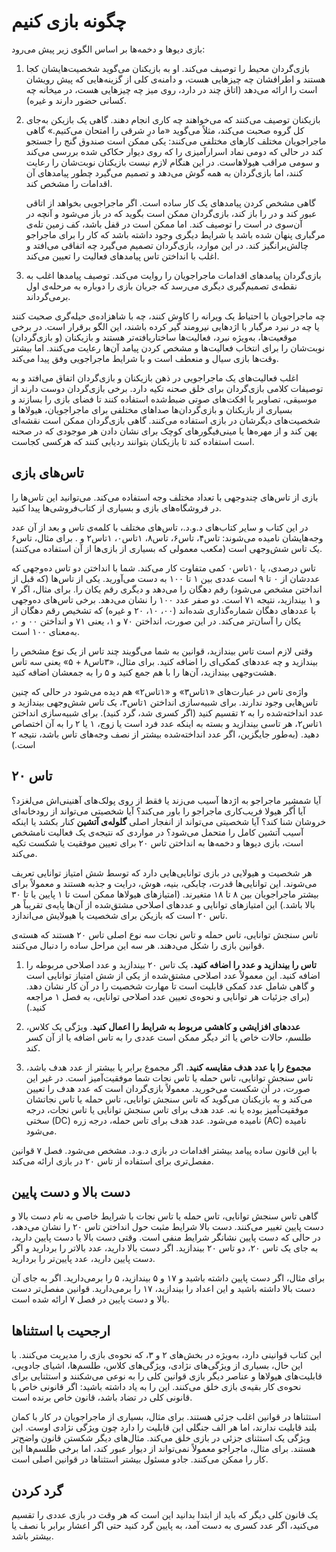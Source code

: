 # چگونه بازی کنیم
بازی دیوها و دخمه‌ها بر اساس الگوی زیر پیش می‌رود:
1. بازی‌گردان محیط را توصیف می‌کند. او به بازیکنان می‌گوید شخصیت‌هایشان کجا هستند و اطرافشان چه چیزهایی هست، و دامنه‌ی کلی از گزینه‌هایی که پیش رویشان است را ارائه می‌دهد (اتاق چند در دارد، روی میز چه چیزهایی هست، در میخانه چه کسانی حضور دارند و غیره).
2. بازیکنان توصیف می‌کنند که می‌خواهند چه کاری انجام دهند. گاهی یک بازیکن به‌جای کل گروه صحبت می‌کند، مثلاً می‌گوید «ما درِ شرقی را امتحان می‌کنیم.» گاهی ماجراجویان مختلف کار‌های مختلفی می‌کنند: یکی ممکن است صندوق گنج را جستجو کند در حالی که دومی نماد اسرارآمیزی را که روی دیوار حکاکی شده بررسی می‌کند و سومی مراقب هیولاهاست. در این هنگام لازم نیست بازیکنان نوبت‌شان را رعایت کنند، اما بازی‌گردان به همه گوش می‌دهد و تصمیم می‌گیرد چطور پیامدهای آن اقدامات را مشخص کند.  

    گاهی مشخص کردن پیامدهای یک کار ساده است. اگر ماجراجویی بخواهد از اتاقی عبور کند و در را باز کند، بازی‌گردان ممکن است بگوید که در باز می‌شود و آنچه در آن‌سوی در است را توصیف کند. اما ممکن است در قفل باشد، کف زمین تله‌ی مرگباری پنهان شده باشد یا شرایط دیگری وجود داشته باشد که کار را برای ماجراجو چالش‌برانگیز کند. در این موارد، بازی‌گردان تصمیم می‌گیرد چه اتفاقی می‌افتد و اغلب با انداختن تاس پیامدهای فعالیت را تعیین می‌کند.
3. بازی‌گردان پیامدهای اقدامات ماجراجویان را روایت می‌کند. توصیف پیامدها اغلب به نقطه‌ی تصمیم‌گیری دیگری می‌رسد که جریان بازی را دوباره به مرحله‌ی اول برمی‌گرداند.

 چه ماجراجویان با احتیاط یک ویرانه را کاوش کنند، چه با شاهزاده‌ی حیله‌گری صحبت کنند یا چه در نبرد مرگبار با اژدهایی نیرومند گیر کرده باشند، این الگو برقرار است. در برخی موقعیت‌ها، به‌ویژه نبرد، فعالیت‌ها ساختاریافته‌تر هستند و بازیکنان (و بازی‌گردان) نوبت‌شان را برای انتخاب فعالیت‌ها و مشخص کردن پیامد آن‌ها رعایت می‌کنند. اما بیشتر وقت‌ها بازی سیال و منعطف است و با شرایط ماجراجویی وفق پیدا می‌کند.

اغلب فعالیت‌های یک ماجراجویی در ذهن بازیکنان و بازی‌گردان اتفاق می‌افتد و به توصیفات کلامی بازی‌گردان برای خلق صحنه تکیه دارد. برخی بازی‌گردان دوست دارند از موسیقی، تصاویر یا افکت‌های صوتی ضبط‌شده استفاده کنند تا فضای بازی را بسازند و بسیاری از بازیکنان و بازی‌گردان‌ها صداهای مختلفی برای ماجراجویان، هیولاها و شخصیت‌های دیگرشان در بازی استفاده می‌کنند. گاهی بازی‌گردان ممکن است نقشه‌ای پهن کند و از مهره‌ها یا مینی‌فیگورهای کوچک برای نشان دادن هر موجودی که در صحنه است استفاده کند تا بازیکنان بتوانند ردیابی کنند که هرکسی کجاست.

## تاس‌های بازی
بازی از تاس‌های چندوجهی با تعداد مختلف وجه استفاده می‌کند. می‌توانید این تاس‌ها را در فروشگاه‌های بازی و بسیاری از کتاب‌فروشی‌ها پیدا کنید.

در این کتاب و سایر کتاب‌های د.و.د.، تاس‌های مختلف با کلمه‌ی تاس و بعد از آن عدد وجه‌هایشان نامیده می‌شوند: تاس۴، تاس۶، تاس۸، ۱تاس۰، ۱تاس۲ و ‍. برای مثال، تاس۶ یک تاس شش‌وجهی است (مکعب معمولی که بسیاری از بازی‌ها از آن استفاده می‌کنند).

تاس‌ درصدی، یا ۱۰تاس۰ کمی متفاوت کار می‌کند. شما  با انداختن دو تاس ده‌وجهی که عددشان از ۰ تا ۹ است عددی بین ۱ تا ۱۰۰ به دست می‌آورید. یکی از تاس‌ها (که قبل از انداختن مشخص می‌شود) رقم دهگان را می‌دهد و دیگری رقم یکان را. برای مثال، اگر ۷ و ۱ بیندازید، نتیجه ۷۱ است. دو صفر عدد ۱۰۰ را نشان می‌دهد. برخی تاس‌های ده‌وجهی با عددهای دهگان شماره‌گذاری شده‌اند (۰۰، ۱۰، ۲۰ و غیره) که تشخیص رقم دهگان از یکان را آسان‌تر می‌کند. در این صورت، انداختن ۷۰ و ۱، یعنی ۷۱ و انداختن ۰۰ و ۰، به‌معنای ۱۰۰ است.

وقتی لازم است تاس بیندازید، قوانین به شما می‌گویند چند تاس از یک نوع مشخص را بیندازید و چه عددهای کمکی‌ای را اضافه کنید. برای مثال، «۳تاس۸ + ۵» یعنی سه تاس هشت‌وجهی بیندازید، آن‌ها را با هم جمع کنید و ۵ را به جمعشان اضافه کنید.

واژه‌ی تاس در عبارت‌های «۱تاس۳» و «۱تاس۲» هم دیده می‌شود در حالی که چنین تاس‌هایی وجود ندارند. برای شبیه‌سازی انداختن ۱تاس۳، یک تاس شش‌وجهی بیندازید و عدد انداخته‌شده را به ۲ تقسیم کنید (اگر کسری شد، گرد کنید). برای شبیه‌سازی انداختن ۱تاس۲، هر تاسی بیندازید و بسته به اینکه عدد فرد است یا زوج، ۱ یا ۲ را به آن اختصاص دهید. (به‌طور جایگزین، اگر عدد انداخته‌شده بیشتر از نصف وجه‌های تاس باشد، نتیجه ۲ است.)

## تاس ۲۰
آیا شمشیر ماجراجو به اژدها آسیب می‌زند یا فقط از روی پولک‌های آهنینی‌اش می‌لغزد؟ آیا اُگر هیولا فریب‌کاری ماجراجو را باور می‌کند؟ آیا شخصیتی می‌تواند از رودخانه‌ای خروشان شنا کند؟ آیا شخصیتی می‌تواند از انفجار اصلی **گلوله‌ی آتشین** کنار بکشد یا اینکه آسیب آتشین کامل را متحمل می‌شود؟ در مواردی که نتیجه‌ی یک فعالیت نامشخص است، بازی دیوها و دخمه‌ها به انداختن تاس ۲۰ برای تعیین موفقیت یا شکست تکیه می‌کند.

هر شخصیت و هیولایی در بازی توانایی‌هایی دارد که توسط شش امتیاز توانایی تعریف می‌شوند. این توانایی‌ها قدرت، چابکی، بنیه، هوش، درایت و جذبه هستند و معمولاً برای بیشتر ماجراجویان بین ۸ تا ۱۸ متغیرند. (امتیازهای هیولاها ممکن است تا ۱ پایین یا تا ۳۰ بالا باشد.) این امتیازهای توانایی و عددهای اصلاحی مشتق‌شده از آن‌ها پایه‌ی تقریباً هر تاس ۲۰ است که بازیکن برای شخصیت یا هیولایش می‌اندازد.

تاس سنجش توانایی، تاس حمله و تاس نجات سه نوع اصلی تاس ۲۰ هستند که هسته‌ی قوانین بازی را شکل می‌دهند. هر سه این مراحل ساده را دنبال می‌کنند.

1. **تاس را بیندازید و عدد را اضافه کنید.** یک تاس ۲۰ بیندازید و عدد اصلاحی مربوطه را اضافه کنید. این معمولاً عدد اصلاحی مشتق‌شده از یکی از شش امتیاز توانایی است و گاهی شامل عدد کمکی قابلیت است تا مهارت شخصیت را در آن کار نشان دهد. (برای جزئیات هر توانایی و نحوه‌ی تعیین عدد اصلاحی توانایی، به فصل ۱ مراجعه کنید.)

2. **عددهای افزایشی و کاهشی مربوط به شرایط را اعمال کنید**. ویژگی یک کلاس، طلسم، حالات خاص یا اثر دیگر ممکن است عددی را به تاس اضافه یا از آن کسر کند.

3. **مجموع را با عدد هدف مقایسه کنید.** اگر مجموع برابر یا بیشتر از عدد هدف باشد، تاس سنجش توانایی، تاس حمله یا تاس نجات شما موفقیت‌آمیز است. در غیر این صورت، در آن شکست می‌خورید. معمولاً بازی‌گردان است که عدد هدف را تعیین می‌کند و به بازیکنان می‌گوید که تاس سنجش توانایی، تاس حمله یا تاس نجاتشان موفقیت‌آمیز بوده یا نه.
    عدد هدف برای تاس سنجش توانایی یا تاس نجات، درجه سختی (DC) نامیده می‌شود. عدد هدف برای تاس حمله، درجه زره (AC) نامیده می‌شود.

با این قانون ساده پیامد بیشتر اقدامات در بازی د.و.د. مشخص می‌شود. فصل ۷ قوانین مفصل‌تری برای استفاده از تاس ۲۰ در بازی ارائه می‌کند.

## دست بالا و دست پایین
گاهی تاس سنجش توانایی، تاس حمله یا تاس نجات با شرایط خاصی به نام دست بالا و دست پایین تغییر می‌کنند. دست بالا شرایط مثبت حول انداختن تاس ۲۰ را نشان می‌دهد، در حالی که دست پایین نشانگر شرایط منفی است. وقتی دست بالا یا دست پایین دارید، به جای یک تاس ۲۰، دو تاس ۲۰ بیندازید. اگر دست بالا دارید، عدد بالاتر را بردارید و اگر دست پایین دارید، عدد پایین‌تر را بردارید.

برای مثال، اگر دست پایین داشته باشید و ۱۷ و ۵ بیندازید، ۵ را برمی‌دارید. اگر به جای آن دست بالا داشته باشید و این اعداد را بیندازید، ۱۷ را برمی‌دارید.
قوانین مفصل‌تر دست بالا و دست پایین در فصل ۷ ارائه شده است.

## ارجحیت با استثناها
این کتاب قوانینی دارد، به‌ویژه در بخش‌های ۲ و ۳، که نحوه‌ی بازی را مدیریت می‌کنند. با این حال، بسیاری از ویژگی‌های نژادی، ویژگی‌های کلاس، طلسم‌ها، اشیای جادویی، قابلیت‌های هیولاها و عناصر دیگر بازی قوانین کلی را به نوعی می‌شکنند و استثنایی برای نحوه‌ی کار بقیه‌ی بازی خلق می‌کنند. این را به یاد داشته باشید: اگر قانونی خاص با قانونی کلی در تضاد باشد، قانون خاص برنده است.

استثناها در قوانین اغلب جزئی هستند. برای مثال، بسیاری از ماجراجویان در کار با کمان بلند قابلیت ندارند، اما هر الف جنگلی این قابلیت را دارد چون ویژگی نژادی اوست. این ویژگی یک استثنای جزئی در بازی خلق می‌کند. مثال‌های دیگر شکستن قانون واضح‌تر هستند. برای مثال، ماجراجو معمولاً نمی‌تواند از دیوار عبور کند، اما برخی طلسم‌ها این کار را ممکن می‌کنند. جادو مسئول بیشتر استثناها در قوانین اصلی است.

## گرد کردن
یک قانون کلی دیگر که باید از ابتدا بدانید این است که هر وقت در بازی عددی را تقسیم می‌کنید، اگر عدد کسری به دست آمد، به پایین گرد کنید حتی اگر اعشار برابر با نصف یا بیشتر باشد.
